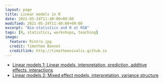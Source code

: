 ```yaml
---
layout: page
title: Linear models in R
date: 2021-05-24T11:40:00+09:00
modified: 2021-05-24T11:40:00+09:00
excerpt: "Bio-statistics and R at RSB"
tags: [R, statistics, workshops, teaching]
image:
  feature: Rintro.jpg
  credit: Timothée Bonnet
  creditlink: http://timotheenivalis.github.io
---
```


* [Linear models 1: Linear models, interpretation, prediction, additive effects, interactions](LinearModels1.html)
* [Linear models 2: Mixed effect models, interpretation, variance structure](LinearModels2.html)

